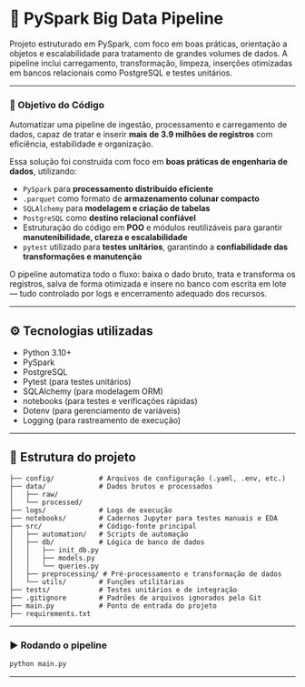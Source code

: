 # 🚀 PySpark Big Data Pipeline

Projeto estruturado em PySpark, com foco em boas práticas, orientação a objetos e escalabilidade para tratamento de grandes volumes de dados. A pipeline inclui carregamento, transformação, limpeza, inserções otimizadas em bancos relacionais como PostgreSQL e testes unitários.

---

### 🎯 Objetivo do Código

Automatizar uma pipeline de ingestão, processamento e carregamento de dados, capaz de tratar e inserir **mais de 3.9 milhões de registros** com eficiência, estabilidade e organização.

Essa solução foi construída com foco em **boas práticas de engenharia de dados**, utilizando:

* `PySpark` para **processamento distribuído eficiente**
* `.parquet` como formato de **armazenamento colunar compacto**
* `SQLAlchemy` para **modelagem e criação de tabelas**
* `PostgreSQL` como **destino relacional confiável**
* Estruturação do código em **POO** e módulos reutilizáveis para garantir **manutenibilidade, clareza e escalabilidade**
* `pytest` utilizado para **testes unitários**, garantindo a **confiabilidade das transformações e manutenção**

O pipeline automatiza todo o fluxo: baixa o dado bruto, trata e transforma os registros, salva de forma otimizada e insere no banco com escrita em lote — tudo controlado por logs e encerramento adequado dos recursos.

---

## ⚙️ Tecnologias utilizadas

* Python 3.10+
* PySpark
* PostgreSQL
* Pytest (para testes unitários)
* SQLAlchemy (para modelagem ORM)
* notebooks (para testes e verificações rápidas)
* Dotenv (para gerenciamento de variáveis)
* Logging (para rastreamento de execução)

---

## 🧱 Estrutura do projeto

```
├── config/           # Arquivos de configuração (.yaml, .env, etc.)
├── data/             # Dados brutos e processados
│   ├── raw/
│   └── processed/
├── logs/             # Logs de execução
├── notebooks/        # Cadernos Jupyter para testes manuais e EDA
├── src/              # Código-fonte principal
│   ├── automation/   # Scripts de automação 
│   ├── db/           # Lógica de banco de dados
│   │   ├── init_db.py
│   │   ├── models.py
│   │   └── queries.py
│   ├── preprocessing/ # Pré-processamento e transformação de dados
│   └── utils/        # Funções utilitárias
├── tests/            # Testes unitários e de integração
├── .gitignore        # Padrões de arquivos ignorados pelo Git
├── main.py           # Ponto de entrada do projeto
├── requirements.txt
```

---

### ▶️ Rodando o pipeline

```bash
python main.py
```

---

